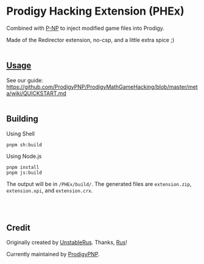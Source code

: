 # Prodigy Hacking Extension (PHEx)

Combined with [P-NP](https://github.com/ProdigyPNP/P-NP) to inject modified game files into Prodigy.

Made of the Redirector extension, no-csp, and a little extra spice ;)
<br><br>




## [Usage](https://github.com/ProdigyPNP/ProdigyMathGameHacking/blob/master/meta/wiki/QUICKSTART.md)
See our guide: https://github.com/ProdigyPNP/ProdigyMathGameHacking/blob/master/meta/wiki/QUICKSTART.md
<br><br>




## Building

Using Shell
```shell
pnpm sh:build
```

Using Node.js
```shell
pnpm install
pnpm js:build
```

The output will be in `/PHEx/build/`. The generated files are `extension.zip`, `extension.xpi`, and `extension.crx`.

<br><br>




## Credit

Originally created by [UnstableRus](https://github.com/UntrustableRus). Thanks, [Rus](https://github.com/UntrustableRus)!

Currently maintained by [ProdigyPNP](https://github.com/ProdigyPNP).